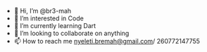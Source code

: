 - 👋 Hi, I’m @br3-mah
- 👀 I’m interested in Code
- 🌱 I’m currently learning Dart
- 💞️ I’m looking to collaborate on anything
- 📫 How to reach me nyeleti.bremah@gmail.com/ 260772147755

<!---
br3-mah/br3-mah is a ✨ special ✨ repository because its `README.md` (this file) appears on your GitHub profile.
You can click the Preview link to take a look at your changes.
--->

